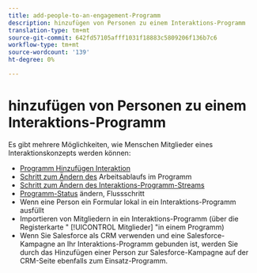 ```yaml
---
title: add-people-to-an-engagement-Programm
description: hinzufügen von Personen zu einem Interaktions-Programm
translation-type: tm+mt
source-git-commit: 642fd57105afff1031f18883c5809206f136b7c6
workflow-type: tm+mt
source-wordcount: '139'
ht-degree: 0%

---
```



# hinzufügen von Personen zu einem Interaktions-Programm

Es gibt mehrere Möglichkeiten, wie Menschen Mitglieder eines Interaktionskonzepts werden können:

* [Programm Hinzufügen Interaktion](https://docs.marketo.com/display/DOCS/Add+to+Engagement+Program)
* [Schritt zum Ändern des](https://docs.marketo.com/display/DOCS/Change+Engagement+Program+Cadence) Arbeitsablaufs im Programm
* [Schritt zum Ändern des Interaktions-Programm-Streams](https://docs.marketo.com/display/DOCS/Change+Engagement+Program+Stream)
* [Programm-Status](https://docs.marketo.com/display/DOCS/Change+Program+Status) ändern, Flussschritt
* Wenn eine Person ein Formular lokal in ein Interaktions-Programm ausfüllt
* Importieren von Mitgliedern in ein Interaktions-Programm (über die Registerkarte &quot; [!UICONTROL Mitglieder] &quot;in einem Programm)
* Wenn Sie Salesforce als CRM verwenden und eine Salesforce-Kampagne an Ihr Interaktions-Programm gebunden ist, werden Sie durch das Hinzufügen einer Person zur Salesforce-Kampagne auf der CRM-Seite ebenfalls zum Einsatz-Programm.
